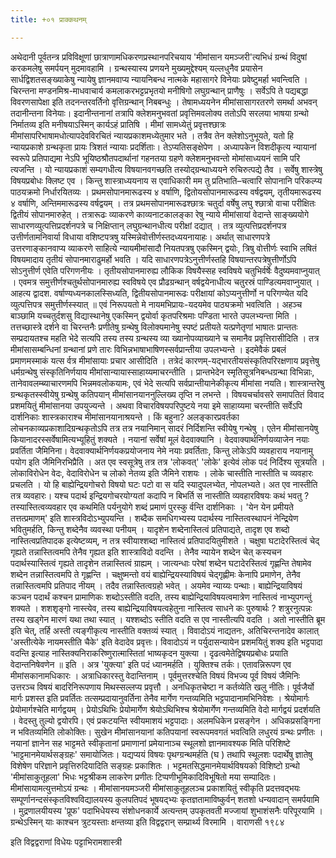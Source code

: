 ```yaml
---
title: +०१ प्राक्कथनम्

---
```

अथेदानी पूर्वतन्त्र प्रविविक्षूणां छात्राणामधिकरणप्रस्थानपरिचयाय 'मीमांसान यमञ्जरी'त्यभिधं ग्रन्थं विदुषां करकमलेषु समर्पयन् मुदमावहामि । ग्रन्थस्यास्य प्रणयने मुख्यमुद्देश्यम् यल्लधुनैव प्रयासेन सार्धद्विशतसङ्ख्याकेषु न्यायेषु ज्ञानमवाप्य न्यायनिबन्ध नात्मके महासागरे विनेयाः प्रवेष्टुमर्हा भवन्त्विति । चिरन्तना मण्डनमिश्र-माधवाचार्य कमलाकरभट्टप्रभृतयो मनीषिगो लघुग्रन्थान् प्राणैषुः । सर्वेऽपि ते पद्यबद्धा विवरणसापेक्षा इति तदनन्तरवर्तिनो वृत्तिग्रन्थान् निबबन्धुः । तेषामध्ययनेन मीमांसासागरतरणे समर्था अभवन् तदानीन्तना विनेयाः। इदानीन्तनानां तत्रापि क्लेशमनुभवतां प्रवृत्तिमवलोक्य ततोऽपि सरलया भाषया ग्रन्थो निर्मातव्य इति मनीषयाऽस्मिन् कार्यऽहं प्रातिषि । मीमां सामध्येतुं प्रवृत्तश्छात्रः मीमांसापरिभाषामधोत्यापदेवविरचितं न्यायप्रकाशमध्येतुमार भते । तत्रैव तेन क्लेशोऽनुभूयते, यतो हि न्यायप्रकाशे ग्रन्थकृता प्रायः त्रिशतं न्यायाः प्रदर्शिताः। तेऽप्यतिसङ्क्षेपेण । अध्यापकेन विशदीकृत्य न्यायानां स्वरूपे प्रतिपाद्यमा नेऽपि भूयिष्ठश्रौतपदार्थानां गहनतया ग्रहणे क्लेशमनुभवन्तो मोमांसाध्ययनं सामि परि त्यजन्ति । यो न्यायप्रकाशं सम्यगधीत्य विषयानवगच्छति तस्योद्ग्रन्थाध्ययने रुचिरुत्पद्ये तैव । सर्वेषु शास्त्रेषु विषयप्रबोधः क्लिष्ट एव । किन्तु शास्त्राध्ययनाय स एवाधिकारी 
मम तु प्रतिभाति–चत्वारि सोपानानि परिकल्प्य पाठयक्रमो निर्धारयितव्यः । प्रथमसोपानमारूढस्य ४ वर्षाणि, द्वितोयसोपानमारूढस्य वर्षद्वयम्, तृतीयमारूढस्य ४ वर्षाणि, अन्तिममारूढस्य वर्षद्वयम् । तत्र प्रथमसोपानमारूढश्छात्रः चतुर्दा वर्षेषु लघु 
श्छात्रो वाचा परीक्षितः द्वितीयं सोपानमारुहेत् । तत्रारूढः व्याकरणे काव्यनाटकालङ्का रेषु न्याये मीमांसायां वेदान्ते साङ्ख्ययोगे साधारणव्युत्पत्तिप्रदर्शनपत्रे च निक्षिप्तान् लघुग्रन्थानधीत्य परीक्षां दद्यात् । तत्र व्युत्पत्तिप्रदर्शनपत्र उत्तीर्णतामनिवार्या विधाया 
वशिष्टपत्रषु यस्मिन्नेवोत्तीर्णस्तदध्ययनायाहः। अर्थात् साधारणपत्रे उत्तरणाङ्कानवाप्य व्याकरणे साहित्ये न्यायमीमांसादौ नियतपत्रषु एकस्मिन् द्वयोः, त्रिषु वोत्तीर्णः स्वाभि लषितं विषयमादाय तृतीयं सोपानमाराढुमर्हो भवति । यदि साधारणपत्रेऽनुत्तीर्णस्तहि विषयान्तरपत्रेषुत्तीर्णोऽपि सोऽनुत्तीर्ण एवेति परिगणनीयः । तृतीयसोपानमारुह्य लौकिक विषयैस्सह स्वविषये चतुभिर्वर्षेः वैदुष्यमवाप्नुयात् । एवमत्र समुत्तीर्णश्चतुर्थसोपानमारुह्य स्वविषये एव प्रौढग्रन्थान् वर्षद्वयेनाधीत्य चतुरस्रं पाण्डित्यमवाप्नुयात् । आहत्य द्वादश. वर्षाण्यध्यनकालस्सिध्यति, द्वितीयसोपानमारूढः परीक्षायां कोऽप्यनुत्तीर्णो न परिगण्येत यदि व्युत्पत्तिपत्र समुत्तीर्णस्स्यात् ॥ 
एवं निरूपयतो मे नायमभिप्रायः-यदयमेव पाठ्यक्रमो भवत्विति । अहञ्च बाञ्छामि यच्चतुर्दशसु विद्यास्थानेषु एकस्मिन् द्वयोर्वा कृतपरिश्रमाः पण्डिता भारते उपलभ्यन्ता मिति । तत्तच्छास्त्रे दर्शने वा चिरन्तनैः प्रणीतेषु ग्रन्थेषु विलोक्यमानेषु स्पष्टं प्रतीयते यत्प्रणेतृणां भाषातः प्रान्ततः सम्प्रदायतश्च महति भेदे सत्यपि तस्य तस्य ग्रन्थस्य व्या ख्यानोपव्याख्याने च समानैव प्रवृत्तिरासीदिति । तत्र मीमांसासम्बन्धिनां ग्रन्थानां प्रणे तारः विभिन्नभाषाभाषिणस्सर्वप्रान्तीया उपलभ्यन्ते । इदमेवैकं प्रबलं प्रमाणमस्माकं यत्स र्वत्र मीमांसायाः प्रचार आसीदिति । तत्रेदं कारणम्-यद्भारतीयसंस्कृतिपरिरक्षणाय प्रवृत्तेषु धर्मग्रन्थेषु संस्कृतिनिर्णयाय मीमांसान्यायास्साहाय्यमाचरन्तीति । प्रान्तभेदेन स्मृतिसूत्रनिबन्धग्रन्था विभिन्नाः, तानेवावलम्ब्याचारणमपि भिन्नमवलोकयामः, एवं भेदे सत्यपि सर्वप्रान्तीयानेकीकृत्य मीमांसा नयति। शास्त्रान्तरेषु ग्रन्थकृतस्स्वीयेषु ग्रन्थेषु कतिपयान् मीमांसानयाननुल्लिख्य तृप्ति न लभन्ते । विषयचर्चावसरे समापतितं विवाद प्रशमयितुं मीमांसानया उपयुज्यन्ते । अथवा विचारविषयपरिपुष्टये नया इमे साहाय्यमा चरन्तीति सर्वेऽपि दार्शनिकाः शास्त्रकाराश्च मीमांसानयानाश्रयन्ते । किं बहुना? अलङ्कारप्रवर्तका लोचनकाव्यप्रकाशादिग्रन्थकृतोऽपि तत्र तत्र नयानिमान् सादरं निर्दिशन्ति स्वीयेषु गन्थेषु । एतेन मीमांसानयेषु कियानादरस्सर्वेषामित्यभ्यूहितुं शक्यते । नयानां सर्वेषां मूलं वेदवाक्यानि । वेदवाक्यार्थनिर्णयव्याजेन नयाः प्रवर्तिता जैमिनिना। वेदवाक्यार्थनिर्णयकप्रयोजनाय नेमे नयाः प्रवर्तिताः, किन्तु लोकेऽपि व्यवहाराय नयानामु पयोग इति जैमिनिरभिप्रैति । अत एव स्वसूत्रेषु तत्र तत्र 'लोकवत्' 'लोके' इत्येवं लोक पदं निर्दिश्य सूत्रयति । लोकाविरोधेन वेदः, वेदाविरोधेन च लोको नेतव्य इति जैमिने राशयः । लोके चास्तीति नास्तीति च व्यवहारः प्रचलति । यो हि बाह्येन्द्रियगोचरो विषयो घटः पटो वा स यदि स्यादुपलभ्येत, नोपलभ्यते। अत एव नास्तीति तत्र व्यवहारः। यश्च पदार्थ इन्द्रियगोचरयोग्यतां कदापि न बिभर्ति स नास्तीति व्यवहारविषयः कथं भवतु ? तस्यास्तित्वव्यवहार एव कथमिति पर्यनुयोगे शब्दं प्रमाणं पुरस्कु र्वन्ति दार्शनिकाः । 'येन येन प्रमीयते तत्तत्प्रमाणम्' इति शास्त्रविदोऽभ्युपयन्ति । शब्दैक समधिगभ्यस्य पदार्थस्य नास्तित्वस्थापनं नेन्द्रियेण भवितुमर्हति, किन्तु शब्देनैव व्यवस्था पनीयम् । यादृशेन शब्देनास्तित्वं प्रतिपाद्यते, तादृश एव शब्दो नास्तित्वप्रतिपादक इत्येष्टव्यम्, न तत्र स्वीयाश्शब्दा नास्तित्वं प्रतिपादयितुमीशते । चक्षुषा घटादेरस्तित्वं चेद् गृह्यते तन्नास्तित्वमपि तेनैव गृह्यत इति शास्त्राविदो वदन्ति । तेनैव न्यायेन शब्देन चेत् कस्यचन पदार्थस्यास्तित्वं गृह्यते तादृशेन तन्नास्तित्वं ग्राह्यम् । जात्यन्धाः परेषां शब्देन घटादेरस्तित्वं गृह्णन्ति तेषामेव शब्देन तन्नास्तित्वमपि ते गृह्णन्ति । चक्षुष्मन्तो वयं बाह्येन्द्रियस्याविषयं चेद्गृह्णीमः केनापि प्रमाणेन, तेनैव तन्नास्तित्वमपि प्रतिपाद नीयम् । तदैव तन्नास्तित्वग्रहो भवेत् । अयमेव न्याय्यः पन्थाः। बाह्येन्द्रियाविषयं कञ्चन पदार्थं कश्चन प्रामाणिकः शब्दोऽस्तीति वदति, तस्य बाह्येन्द्रियाविषयत्वमात्रेण नास्तित्वं नाभ्युपगन्तुं शक्यते । शशशृङ्गो नास्त्येव, तस्य बाह्येन्द्रियाविषयत्वहेतुना नास्तित्व साधने कः पुरुषार्थः ? शत्रुरनुत्पन्नः तस्य खड्गेन मारणं यथा तथा स्यात् । यश्शब्दोऽ स्तीति वदति स एव नास्तीत्यपि वदति । अतो नास्तीति ब्रूम इति चेत्, तर्हि अस्ती त्यङ्गीकृत्य नास्तीति वक्तव्यं स्यात् । विवादोऽयं नाद्यतनः, अतिचिरन्तनादेव कालात् 'अस्तीत्येके नायमस्तीति चैके' इति वेदादेव प्रवृत्तः। विवादोऽयं न पर्युदासन्यायेन प्रशमयितुं शक्य इति भट्टपादा वदन्ति 
इत्याह नास्तिक्यनिराकरिष्णुरात्मास्तितां भाष्यकृदन युक्त्या । दृढत्वमेतेद्विषयप्रबोधः प्रयाति वेदान्तनिषेवणेन ॥ इति । 
अत्र 'युक्त्या' इति पदं ध्यानमर्हति । युक्तिश्च तर्कः। एतावन्निरूपण एव मीमांसकानामधिकारः । अत्राधिकारस्तु वेदान्तिनाम् । पूर्वमुत्तरश्चेति विषयं विभज्य पूर्व विषयं जैमिनिः उत्तरञ्च विषयं बादरिनिरूपणाय मिथस्सल्लप्य प्रवृत्तौ । अनधिकृतचेष्टा न कर्तव्येति खलु नीतिः। पूर्वजैर्यो मार्गः प्रशस्त इति प्रवर्तितः तत्सम्प्रदायानुवर्तिना तेनैव मार्गेण गन्तव्यमिति भट्टपादानामभिनिवेशः । श्रेयोमार्गः प्रेयोमार्गश्चेति मार्गद्वयम् । प्रेयोऽथिभिः प्रेयोमार्गेण श्रेयोऽथिभिश्च श्रेयोमार्गेण गन्तव्यमिति वेदो मार्गद्वयं प्रदर्शयति । वेदस्तु तुल्यो द्वयोरपि। एवं प्रकटयन्ति स्वीयमाशयं भट्टपादाः। अलमधिकेन प्रसङ्गेन । अधिकप्रसङ्गिना न भवितव्यमिति लोकोक्तिः। 
सुखेन मीमांसानयानां कतिपयानां स्वरूपमवगतं भवत्विति लधुरयं ग्रन्थः प्रणीतः । नयानां ज्ञानेन सह भाट्टमते स्वीकृतानां प्रमाणानां प्रमेयानाञ्च स्थूलशो ज्ञानमावश्यक मिति परिशिष्टे ‘भाट्टमानमेयार्थसङ्ग्रहः' समायोजितः। यद्यप्ययं विषयः पृथग्ग्रन्थमर्हति 
(घ ) तथापि स्थूलशः पदार्थेषु ज्ञातेषु विशेषेण परिज्ञाने प्रवृत्तिरुदियादिति सङ्ग्रहः प्रकाशितः । भट्टमतसिद्धमानमेयार्थविषयको विशिष्टो ग्रन्थो 'मीमांसाकुतूहला' भिधः भट्टश्रीकम लाकरेण प्रणीतः टिप्पणीभूमिकादिविभूषितो मया सम्पादितः। मीमांसायामत्युत्तमोऽयं ग्रन्थः । मीमांसानयमञ्जरी मीमांसाकुतूहलञ्च प्रकाशयितुं स्वीकृति प्रदत्तवद्भयः सम्पूर्णानन्दसंस्कृतविश्वविद्यालयस्य कुलपतिपदं भूषयद्भ्यः कृतज्ञतामाविष्कुर्वन् शतशो धन्यवादान् समर्पयामि । मुद्रणालयीयस्य 'प्रूफ' पदाभिधेयस्य संशोधनकार्ये अत्यन्तम् उपकृतवती मज्जायां शुभाशंसनैः परिपूरयामि । ग्रन्थेऽस्मिन् याः काश्चन त्रुटयस्ताः क्षन्तव्या इति विद्वद्वरान् सम्प्रार्थ्य विरमामि । 
वाराणसी १९८४ 

इति विद्वद्वराणां विधेयः पट्टाभिरामशास्त्री 